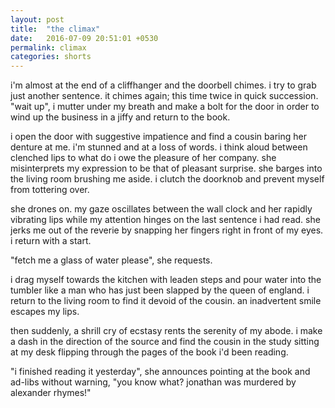 ```yaml
---
layout: post
title:  "the climax"
date:   2016-07-09 20:51:01 +0530
permalink: climax
categories: shorts
---
```

i'm almost at the end of a cliffhanger and the doorbell chimes. i try to grab just another sentence. it chimes again; this time twice in quick succession. "wait up", i mutter under my breath and make a bolt for the door in order to wind up the business in a jiffy and return to the book.

i open the door with suggestive impatience and find a cousin baring her denture at me. i'm stunned and at a loss of words. i think aloud between clenched lips to what do i owe the pleasure of her company. she misinterprets my expression to be that of pleasant surprise. she barges into the living room brushing me aside. i clutch the doorknob and prevent myself from tottering over.

she drones on. my gaze oscillates between the wall clock and her rapidly vibrating lips while my attention hinges on the last sentence i had read. she jerks me out of the reverie by snapping her fingers right in front of my eyes. i return with a start. 

"fetch me a glass of water please", she requests. 

i drag myself towards the kitchen with leaden steps and pour water into the tumbler like a man who has just been slapped by the queen of england. i return to the living room to find it devoid of the cousin. an inadvertent smile escapes my lips. 

then suddenly, a shrill cry of ecstasy rents the serenity of my abode. i  make a dash in the direction of the source and find the cousin in the study sitting at my desk flipping through the pages of the book i'd been reading. 

"i finished reading it yesterday", she announces pointing at the book and ad-libs without warning, "you know what? jonathan was murdered by alexander rhymes!"